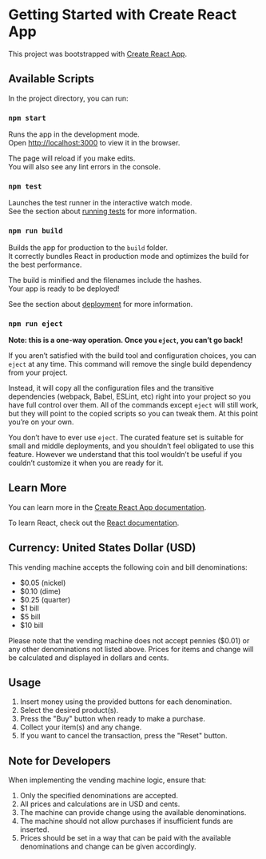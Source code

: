 # Getting Started with Create React App

This project was bootstrapped with [Create React App](https://github.com/facebook/create-react-app).

## Available Scripts

In the project directory, you can run:

### `npm start`

Runs the app in the development mode.\
Open [http://localhost:3000](http://localhost:3000) to view it in the browser.

The page will reload if you make edits.\
You will also see any lint errors in the console.

### `npm test`

Launches the test runner in the interactive watch mode.\
See the section about [running tests](https://facebook.github.io/create-react-app/docs/running-tests) for more information.

### `npm run build`

Builds the app for production to the `build` folder.\
It correctly bundles React in production mode and optimizes the build for the best performance.

The build is minified and the filenames include the hashes.\
Your app is ready to be deployed!

See the section about [deployment](https://facebook.github.io/create-react-app/docs/deployment) for more information.

### `npm run eject`

**Note: this is a one-way operation. Once you `eject`, you can’t go back!**

If you aren’t satisfied with the build tool and configuration choices, you can `eject` at any time. This command will remove the single build dependency from your project.

Instead, it will copy all the configuration files and the transitive dependencies (webpack, Babel, ESLint, etc) right into your project so you have full control over them. All of the commands except `eject` will still work, but they will point to the copied scripts so you can tweak them. At this point you’re on your own.

You don’t have to ever use `eject`. The curated feature set is suitable for small and middle deployments, and you shouldn’t feel obligated to use this feature. However we understand that this tool wouldn’t be useful if you couldn’t customize it when you are ready for it.

## Learn More

You can learn more in the [Create React App documentation](https://facebook.github.io/create-react-app/docs/getting-started).

To learn React, check out the [React documentation](https://reactjs.org/).

## Currency: United States Dollar (USD)

This vending machine accepts the following coin and bill denominations:

- $0.05 (nickel)
- $0.10 (dime)
- $0.25 (quarter)
- $1 bill
- $5 bill
- $10 bill

Please note that the vending machine does not accept pennies ($0.01) or any other denominations not listed above. Prices for items and change will be calculated and displayed in dollars and cents.

## Usage

1. Insert money using the provided buttons for each denomination.
2. Select the desired product(s).
3. Press the "Buy" button when ready to make a purchase.
4. Collect your item(s) and any change.
5. If you want to cancel the transaction, press the "Reset" button.

## Note for Developers

When implementing the vending machine logic, ensure that:

1. Only the specified denominations are accepted.
2. All prices and calculations are in USD and cents.
3. The machine can provide change using the available denominations.
4. The machine should not allow purchases if insufficient funds are inserted.
5. Prices should be set in a way that can be paid with the available denominations and change can be given accordingly.
